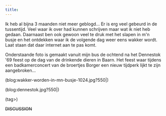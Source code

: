 ```yaml
---
title: 
---
```

Ik heb al bijna 3 maanden niet meer geblogd... Er is erg veel gebeurd in de tussentijd. Veel waar ik over had kunnen schrijven maar wat ik niet heb gedaan. Daarnaast ben ook gewoon veel te druk met het slapen in m'n busje en het ontdekken waar ik de volgende dag weer eens wakker wordt. Laat staan dat daar internet aan te pas komt.

Onderstaande foto is gemaakt vanuit mijn bus de ochtend na het Dennestok '69 feest op de dag van de drinkende dieren in Baarn. Het feest waar tijdens een badkamerconcert van de broertjes Borger een nieuw tijdperk lijkt te zijn aangebroken...

(blog:wakker-worden-in-mn-busje-1024.jpg?550|)

(blog:dennestok.jpg?550|)

(tag>)

~~DISCUSSION~~
